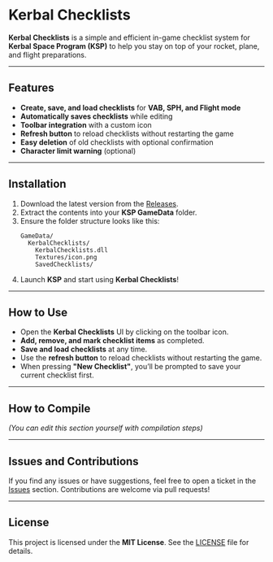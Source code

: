 # Kerbal Checklists

**Kerbal Checklists** is a simple and efficient in-game checklist system for **Kerbal Space Program (KSP)** to help you stay on top of your rocket, plane, and flight preparations.

---

## Features
- **Create, save, and load checklists** for **VAB, SPH, and Flight mode**
- **Automatically saves checklists** while editing
- **Toolbar integration** with a custom icon
- **Refresh button** to reload checklists without restarting the game
- **Easy deletion** of old checklists with optional confirmation
- **Character limit warning** (optional)

---

## Installation
1. Download the latest version from the [Releases](https://github.com/averageksp/KerbalChecklists/releases).
2. Extract the contents into your **KSP GameData** folder.
3. Ensure the folder structure looks like this:
   ```
   GameData/
     KerbalChecklists/
       KerbalChecklists.dll
       Textures/icon.png
       SavedChecklists/
   ```
4. Launch **KSP** and start using **Kerbal Checklists**!

---

## How to Use
- Open the **Kerbal Checklists** UI by clicking on the toolbar icon.
- **Add, remove, and mark checklist items** as completed.
- **Save and load checklists** at any time.
- Use the **refresh button** to reload checklists without restarting the game.
- When pressing **"New Checklist"**, you’ll be prompted to save your current checklist first.

---

## How to Compile
_(You can edit this section yourself with compilation steps)_

---

## Issues and Contributions
If you find any issues or have suggestions, feel free to open a ticket in the [Issues](https://github.com/averageksp/KerbalChecklists/issues) section. Contributions are welcome via pull requests!

---

## License
This project is licensed under the **MIT License**. See the [LICENSE](LICENSE) file for details.

